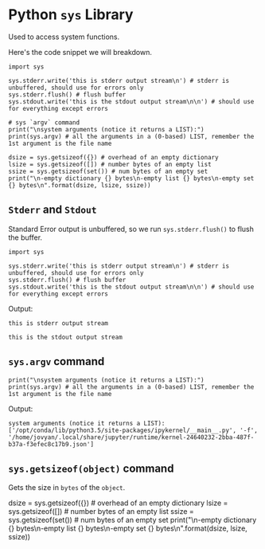 # Python `sys` Library

Used to access system functions.

Here's the code snippet we will breakdown.
```
import sys

sys.stderr.write('this is stderr output stream\n') # stderr is unbuffered, should use for errors only
sys.stderr.flush() # flush buffer
sys.stdout.write('this is the stdout output stream\n\n') # should use for everything except errors

# sys `argv` command
print("\nsystem arguments (notice it returns a LIST):")
print(sys.argv) # all the arguments in a (0-based) LIST, remember the 1st argument is the file name

dsize = sys.getsizeof({}) # overhead of an empty dictionary
lsize = sys.getsizeof([]) # number bytes of an empty list
ssize = sys.getsizeof(set()) # num bytes of an empty set
print("\n-empty dictionary {} bytes\n-empty list {} bytes\n-empty set {} bytes\n".format(dsize, lsize, ssize))
```

## `Stderr` and `Stdout`
Standard Error output is unbuffered, so we run `sys.stderr.flush()` to flush the buffer.
```
import sys

sys.stderr.write('this is stderr output stream\n') # stderr is unbuffered, should use for errors only
sys.stderr.flush() # flush buffer
sys.stdout.write('this is the stdout output stream\n\n') # should use for everything except errors
```
Output:
```
this is stderr output stream

this is the stdout output stream
```

## `sys.argv` command
```
print("\nsystem arguments (notice it returns a LIST):")
print(sys.argv) # all the arguments in a (0-based) LIST, remember the 1st argument is the file name
```
Output:
```
system arguments (notice it returns a LIST):
['/opt/conda/lib/python3.5/site-packages/ipykernel/__main__.py', '-f', '/home/jovyan/.local/share/jupyter/runtime/kernel-24640232-2bba-487f-b37a-f3efec8c17b9.json']
```
## `sys.getsizeof(object)` command
Gets the size in `bytes` of the `object`.

dsize = sys.getsizeof({}) # overhead of an empty dictionary
lsize = sys.getsizeof([]) # number bytes of an empty list
ssize = sys.getsizeof(set()) # num bytes of an empty set
print("\n-empty dictionary {} bytes\n-empty list {} bytes\n-empty set {} bytes\n".format(dsize, lsize, ssize))
```
